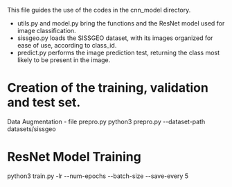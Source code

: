 This file guides the use of the codes in the cnn_model directory.

- utils.py and model.py bring the functions and the ResNet model used for image classification.
- sissgeo.py loads the SISSGEO dataset, with its images organized for ease of use, according to class_id.
- predict.py performs the image prediction test, returning the class most likely to be present in the image.

# Creation of the training, validation and test set.
Data Augmentation - file prepro.py
python3 prepro.py --dataset-path datasets/sissgeo

# ResNet Model Training
python3 train.py -lr --num-epochs --batch-size  --save-every 5
